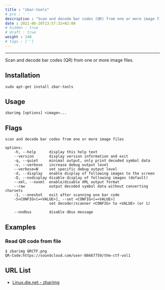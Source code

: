 ```yaml
---
title : "zbar-tools"
# pre : ' '
description : "Scan and decode bar codes (QR) from one or more image files."
date : 2021-06-20T13:57:32+02:00
# hidden : true
# draft : true
weight : 140
# tags : ['']
---
```


---

Scan and decode bar codes (QR) from one or more image files.

## Installation

```plain
sudo apt-get install zbar-tools
```

## Usage

```plain
zbarimg [options] <image>...
```

## Flags

```plain
scan and decode bar codes from one or more image files

options:
    -h, --help      display this help text
    --version       display version information and exit
    -q, --quiet     minimal output, only print decoded symbol data
    -v, --verbose   increase debug output level
    --verbose=N     set specific debug output level
    -d, --display   enable display of following images to the screen
    -D, --nodisplay disable display of following images (default)
    --xml, --noxml  enable/disable XML output format
    --raw           output decoded symbol data without converting charsets
    -1, --oneshot   exit after scanning one bar code
    -S<CONFIG>[=<VALUE>], --set <CONFIG>[=<VALUE>]
                    set decoder/scanner <CONFIG> to <VALUE> (or 1)

    --nodbus        disable dbus message
```

## Examples

### Read QR code from file

```plain
$ zbarimg QRCTF.png 
QR-Code:https://soundcloud.com/user-86667759/thm-ctf-vol1
```

## URL List

- [Linux.die.net - zbarimg](https://linux.die.net/man/1/zbarimg)
